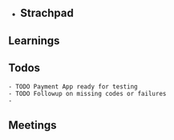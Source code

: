- ## Strachpad
## Learnings
## Todos
	- TODO Payment App ready for testing
	- TODO Followup on missing codes or failures
	-
## Meetings